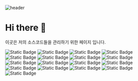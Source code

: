 
![header](https://capsule-render.vercel.app/api?type=rect&&color=timeAuto&height=200&section=header&text=Welcome%20My%20Home&fontSize=90&animation=blink&fontColor=f2f2f2&)
# Hi there 👋

이곳은 저의 소스코드들을 관리하기 위한 페이지 입니다.

![Static Badge](https://img.shields.io/badge/%20-C-A8B9CC?logo=c)
![Static Badge](https://img.shields.io/badge/%20-C++-00599C?logo=cplusplus)
![Static Badge](https://img.shields.io/badge/%20-C%23-512BD4?logo=csharp)
![Static Badge](https://img.shields.io/badge/%20-JAVA-2C2255?logo=eclipseide)
![Static Badge](https://img.shields.io/badge/-Html5-E34F26?logo=html5)
![Static Badge](https://img.shields.io/badge/-Css3-512BD4?logo=css3)
![Static Badge](https://img.shields.io/badge/-Java%20Stript-512BD4?logo=csharp)
![Static Badge](https://img.shields.io/badge/-React-61DAFB?logo=react)
![Static Badge](https://img.shields.io/badge/-Python-3776AB?logo=python)
![Static Badge](https://img.shields.io/badge/-Pytorch-512BD4?logo=pytorch)
![Static Badge](https://img.shields.io/badge/-MySQL-4479A1?logo=mysql)
![Static Badge](https://img.shields.io/badge/-Unity-000000?logo=unity)
![Static Badge](https://img.shields.io/badge/-Unreal%20Engin-0E1128?logo=unrealengine)
![Static Badge](https://img.shields.io/badge/-Visual%20studio-5C2D91?logo=visualstudio)
![Static Badge](https://img.shields.io/badge/-Visual%20Studio%20Code-007ACC?logo=visualstudiocode)
![Static Badge](https://img.shields.io/badge/-Eclipse%20IDE-2C2255?logo=eclipseide)
![Static Badge](https://img.shields.io/badge/-Intelli%20J%20IEDA-000000?logo=intellijidea)
<!--
**Engse-PNU-CSE/Engse-PNU-CSE** is a ✨ _special_ ✨ repository because its `README.md` (this file) appears on your GitHub profile.


Here are some ideas to get you started:

- 🔭 I’m currently working on ...
- 🌱 I’m currently learning ...
- 👯 I’m looking to collaborate on ...
- 🤔 I’m looking for help with ...
- 💬 Ask me about ...
- 📫 How to reach me: ...
- 😄 Pronouns: ...
- ⚡ Fun fact: ...
-->
